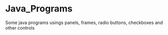 # Java_Programs
Some java programs usings panels, frames, radio buttons, checkboxes and other controls
